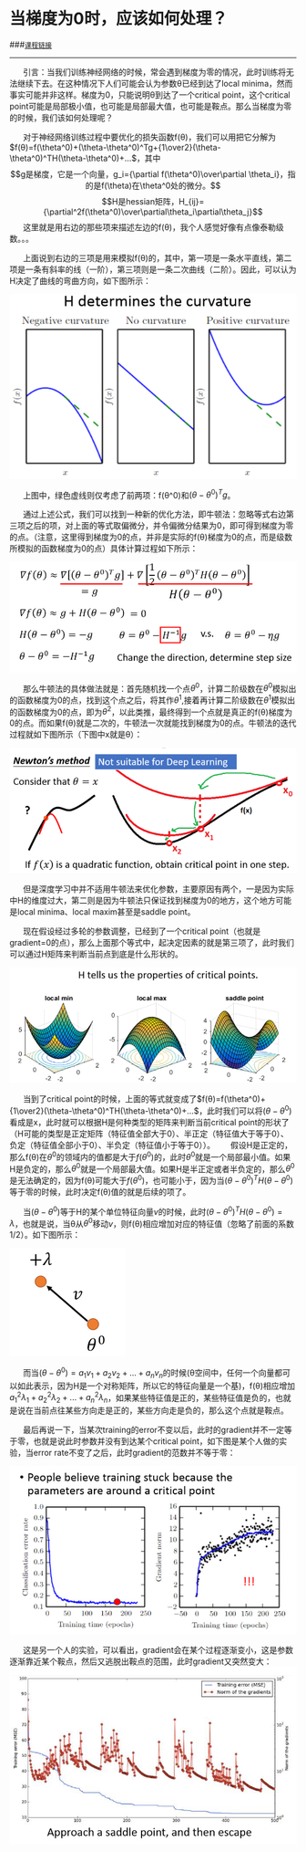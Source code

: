 ﻿# 当梯度为0时，应该如何处理？
###[`课程链接`](https://www.bilibili.com/video/av24015685/?p=4)

------

&#160;&#160;&#160;&#160;&#160;&#160;引言：当我们训练神经网络的时候，常会遇到梯度为零的情况，此时训练将无法继续下去。在这种情况下人们可能会认为参数θ已经到达了local minima，然而事实可能并非这样。梯度为0，只能说明θ到达了一个critical point，这个critical point可能是局部极小值，也可能是局部最大值，也可能是鞍点。那么当梯度为零的时候，我们该如何处理呢？

&#160;&#160;&#160;&#160;&#160;&#160;对于神经网络训练过程中要优化的损失函数f(θ)，我们可以用把它分解为$f(θ)=f(\theta^0)+(\theta-\theta^0)^Tg+{1\over2}(\theta-\theta^0)^TH(\theta-\theta^0)+…$，其中
$$g是梯度，它是一个向量，g_i={\partial f(\theta^0)\over\partial \theta_i}，指的是f(\theta)在\theta^0处的微分。$$
$$H是hessian矩阵，H_{ij}={\partial^2f(\theta^0)\over\partial\theta_i\partial\theta_j}$$
&#160;&#160;&#160;&#160;&#160;&#160;这里就是用右边的那些项来描述左边的f(θ)，我个人感觉好像有点像泰勒级数。。。

&#160;&#160;&#160;&#160;&#160;&#160;上面说到右边的三项是用来模拟f(θ)的，其中，第一项是一条水平直线，第二项是一条有斜率的线（一阶），第三项则是一条二次曲线（二阶）。因此，可以认为H决定了曲线的弯曲方向，如下图所示：

![](https://github.com/YoranAtWhut/note/blob/master/MLDS_2018/when_gradients_are_zero/pic2.png)

&#160;&#160;&#160;&#160;&#160;&#160;上图中，绿色虚线则仅考虑了前两项：f(θ^0)和$(\theta-\theta^0)^Tg$。

&#160;&#160;&#160;&#160;&#160;&#160;通过上述公式，我们可以找到一种新的优化方法，即牛顿法：忽略等式右边第三项之后的项，对上面的等式取偏微分，并令偏微分结果为0，即可得到梯度为零的点。（注意，这里得到梯度为0的点，并非是实际的f(θ)梯度为0的点，而是级数所模拟的函数梯度为0的点）具体计算过程如下所示：

![](https://github.com/YoranAtWhut/note/blob/master/MLDS_2018/when_gradients_are_zero/pic3.png)

&#160;&#160;&#160;&#160;&#160;&#160;那么牛顿法的具体做法就是：首先随机找一个点$\theta^0$，计算二阶级数在$\theta^0$模拟出的函数梯度为0的点，找到这个点之后，将其作$\theta^1$,接着再计算二阶级数在$\theta^1$模拟出的函数梯度为0的点，即为$\theta^2$，以此类推，最终得到一个点就是真正的f(θ)梯度为0的点。而如果f(θ)就是二次的，牛顿法一次就能找到梯度为0的点。牛顿法的迭代过程就如下图所示（下图中x就是θ）：

![](https://github.com/YoranAtWhut/note/blob/master/MLDS_2018/when_gradients_are_zero/pic4.png)

&#160;&#160;&#160;&#160;&#160;&#160;但是深度学习中并不适用牛顿法来优化参数，主要原因有两个，一是因为实际中H的维度过大，第二则是因为牛顿法只保证找到梯度为0的地方，这个地方可能是local minima、local maxim甚至是saddle point。

&#160;&#160;&#160;&#160;&#160;&#160;现在假设经过多轮的参数调整，已经到了一个critical point（也就是gradient=0的点），那么上面那个等式中，起决定因素的就是第三项了，此时我们可以通过H矩阵来判断当前点到底是什么形状的。

![](https://github.com/YoranAtWhut/note/blob/master/MLDS_2018/when_gradients_are_zero/pic5.png)

&#160;&#160;&#160;&#160;&#160;&#160;当到了critical point的时候，上面的等式就变成了$f(θ)=f(\theta^0)+{1\over2}(\theta-\theta^0)^TH(\theta-\theta^0)+…$，此时我们可以将$(\theta-\theta^0)$看成是x，此时就可以根据H是何种类型的矩阵来判断当前critical point的形状了（H可能的类型是正定矩阵（特征值全部大于0）、半正定（特征值大于等于0）、负定（特征值全部小于0）、半负定（特征值小于等于0））。
&#160;&#160;&#160;&#160;&#160;&#160;假设H是正定的，那么f(θ)在$\theta^0$的领域内的值都是大于$f(\theta^0)$的，此时$\theta^0$就是一个局部最小值。如果H是负定的，那么$\theta^0$就是一个局部最大值。如果H是半正定或者半负定的，那么$\theta^0$是无法确定的，因为f(θ)可能大于$f(\theta^0)$，也可能小于，因为当$(\theta-\theta^0)^TH(\theta-\theta^0)$等于零的时候，此时决定f(θ)值的就是后续的项了。

&#160;&#160;&#160;&#160;&#160;&#160;当$(\theta-\theta^0)$等于H的某个单位特征向量$v$的时候，此时$(\theta-\theta^0)^TH(\theta-\theta^0)=\lambda$，也就是说，当θ从$\theta^0$移动$v$，则f(θ)相应增加对应的特征值（忽略了前面的系数1/2）。如下图所示：

![](https://github.com/YoranAtWhut/note/blob/master/MLDS_2018/when_gradients_are_zero/pic6.png)

&#160;&#160;&#160;&#160;&#160;&#160;而当$(\theta-\theta^0)=a_1v_1+a_2v_2+...+a_nv_n$的时候(θ空间中，任何一个向量都可以如此表示，因为H是一个对称矩阵，所以它的特征向量是一个基)，f(θ)相应增加$a_1^2\lambda_1+a_2^2\lambda_2+...+a_n^2\lambda_n$，如果某些特征值是正的，某些特征值是负的，也就是说在当前点往某些方向走是正的，某些方向走是负的，那么这个点就是鞍点。


&#160;&#160;&#160;&#160;&#160;&#160;最后再说一下，当某次training的error不变以后，此时的gradient并不一定等于零，也就是说此时参数并没有到达某个critical point，如下图是某个人做的实验，当error rate不变了之后，此时gradient的范数并不等于零：

![](https://github.com/YoranAtWhut/note/blob/master/MLDS_2018/when_gradients_are_zero/pic7.png)

&#160;&#160;&#160;&#160;&#160;&#160;这是另一个人的实验，可以看出，gradient会在某个过程逐渐变小，这是参数逐渐靠近某个鞍点，然后又逃脱出鞍点的范围，此时gradient又突然变大：
![](https://github.com/YoranAtWhut/note/blob/master/MLDS_2018/when_gradients_are_zero/pic8.png)